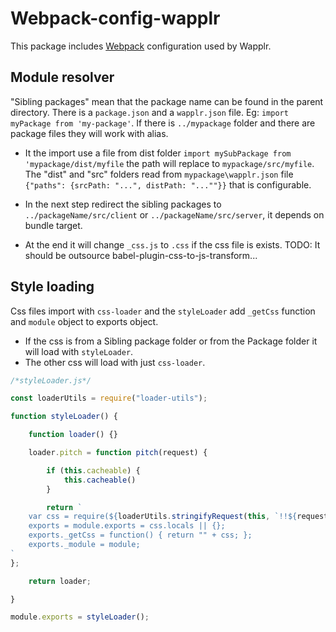 # Webpack-config-wapplr

This package includes [Webpack](https://github.com/webpack/webpack) configuration used by Wapplr.

## Module resolver

"Sibling packages" mean that the package name can be found in the parent directory. There is a `package.json` and a `wapplr.json` file.
Eg: `import myPackage from 'my-package'`. If there is `../mypackage` folder and there are package files they will work with alias. 

- It the import use a file from dist folder `import mySubPackage from 'mypackage/dist/myfile` the path will replace to `mypackage/src/myfile`.
  The "dist" and "src" folders read from `mypackage\wapplr.json` file `{"paths": {srcPath: "...", distPath: "...""}}` that is configurable.

- In the next step redirect the sibling packages to `../packageName/src/client` or `../packageName/src/server`, it depends on bundle target.

- At the end it will change `_css.js` to `.css` if the css file is exists. TODO: It should be outsource babel-plugin-css-to-js-transform...

## Style loading

Css files import with `css-loader` and the `styleLoader` add `_getCss` function and `module` object to exports object. 

- If the css is from a Sibling package folder or from the Package folder it will load with `styleLoader`.
- The other css will load with just `css-loader`.

```js
/*styleLoader.js*/

const loaderUtils = require("loader-utils");

function styleLoader() {

    function loader() {}

    loader.pitch = function pitch(request) {

        if (this.cacheable) {
            this.cacheable()
        }

        return `
    var css = require(${loaderUtils.stringifyRequest(this, `!!${request}`)});
    exports = module.exports = css.locals || {};
    exports._getCss = function() { return "" + css; };
    exports._module = module;
`
};

    return loader;

}

module.exports = styleLoader();
```

